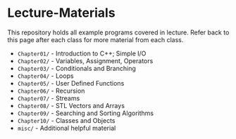 # Lecture-Materials
This repository holds all example programs covered in lecture. Refer back to this page after each class for more material from each class.

- `Chapter01/` - Introduction to C++; Simple I/O
- `Chapter02/` - Variables, Assignment, Operators
- `Chapter03/` - Conditionals and Branching
- `Chapter04/` - Loops
- `Chapter05/` - User Defined Functions 
- `Chapter06/` - Recursion
- `Chapter07/` - Streams
- `Chapter08/` - STL Vectors and Arrays
- `Chapter09/` - Searching and Sorting Algorithms
- `Chapter10/` - Classes and Objects
- `misc/` - Additional helpful material